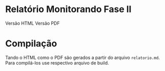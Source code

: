 # Relatório Monitorando Fase II

Versão HTML
Versão PDF


# Compilação

Tando o HTML como o PDF são gerados a partir do arquivo `relatorio.md`. Para compilá-los use respectivo arquivo de build.
